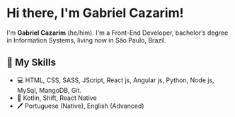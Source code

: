 # Hi there, I'm Gabriel Cazarim!

I'm **Gabriel Cazarim** (he/him). I'm a Front-End Developer, bachelor’s degree in Information Systems, living now in São Paulo, Brazil.

## 📖 My Skills

* 💻 HTML, CSS, SASS, JScript, React js, Angular js, Python, Node js, MySql, MangoDB, Git.
* 📱 Kotlin, Shift, React Native
* 🖊️ Portuguese (Native), English (Advanced)
